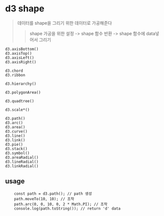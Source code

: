 # d3 shape

> 데이터를 shape을 그리기 위한 데이터로 가공해준다
>
> > shape 가공을 위한 설정 -> shape 함수 반환 -> shape 함수에 data넣어서 그리기

```
d3.axisBottom()
d3.axisTop()
d3.axisLeft()
d3.axisRight()

d3.chord
d3.ribbon

d3.hierarchy()

d3.polygonArea()

d3.quadtree()

d3.scale*()

d3.path()
d3.arc()
d3.area()
d3.curve()
d3.line()
d3.link()
d3.pie()
d3.stack()
d3.symbol()
d3.areaRadial()
d3.lineRadial()
d3.linkRadial()
```

## usage

```
    const path = d3.path(); // path 생성
    path.moveTo(10, 10); // 조작
    path.arc(0, 0, 10, 0, 2 * Math.PI); // 조작
    console.log(path.toString()); // return 'd' data
```
